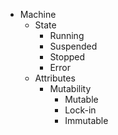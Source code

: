 - Machine
  - State
    - Running
    - Suspended
    - Stopped
    - Error
  - Attributes
    - Mutability
      - Mutable
      - Lock-in
      - Immutable
